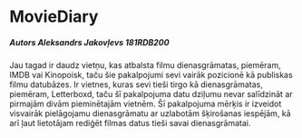# MovieDiary
##### Autors Aleksandrs Jakovļevs 181RDB200

Jau tagad ir daudz vietņu, kas atbalsta filmu dienasgrāmatas, piemēram, IMDB vai Kinopoisk, taču šie pakalpojumi sevi vairāk pozicionē kā publiskas filmu datubāzes. Ir vietnes, kuras sevi tieši tirgo kā dienasgrāmatas, piemēram, Letterboxd, taču šī pakalpojuma datu dziļumu nevar salīdzināt ar pirmajām divām pieminētajām vietnēm. Šī pakalpojuma mērķis ir izveidot visvairāk pielāgojamu dienasgrāmatu ar uzlabotām šķirošanas iespējām, kā arī ļaut lietotājam rediģēt filmas datus tieši savai dienasgrāmatai.

